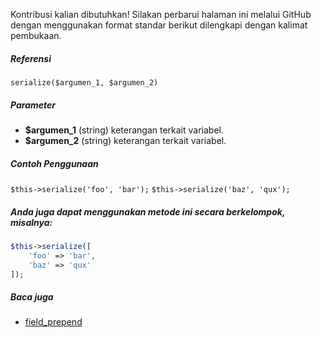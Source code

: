 Kontribusi kalian dibutuhkan!
Silakan perbarui halaman ini melalui GitHub dengan menggunakan format standar berikut dilengkapi dengan kalimat pembukaan.

##### Referensi

`serialize($argumen_1, $argumen_2)`

##### Parameter
* **$argumen_1** (string) keterangan terkait variabel.
* **$argumen_2** (string) keterangan terkait variabel.

##### Contoh Penggunaan
`$this->serialize('foo', 'bar');`
`$this->serialize('baz', 'qux');`


##### Anda juga dapat menggunakan metode ini secara berkelompok, misalnya:
```php
$this->serialize([
    'foo' => 'bar',
    'baz' => 'qux'
]);
```

##### Baca juga
* [field_prepend](./field_prepend)
